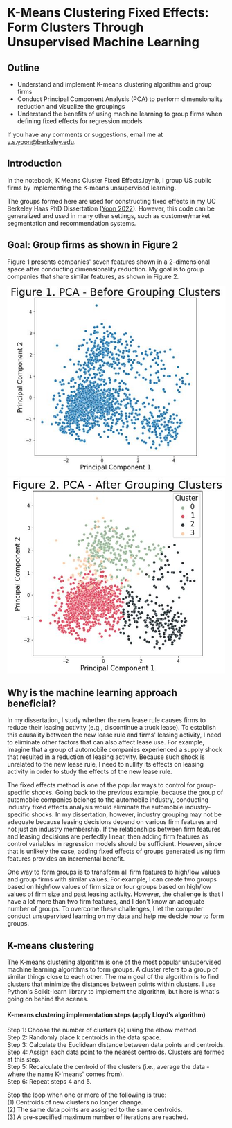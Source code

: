 # K-Means Clustering Fixed Effects: Form Clusters Through Unsupervised Machine Learning

## Outline
- Understand and implement K-means clustering algorithm and group firms
- Conduct Principal Component Analysis (PCA) to perform dimensionality reduction and visualize the groupings
- Understand the benefits of using machine learning to group firms when defining fixed effects for regression models

If you have any comments or suggestions, email me at y.s.yoon@berkeley.edu.

## Introduction
In the notebook, K Means Cluster Fixed Effects.ipynb, I group US public firms by implementing the K-means unsupervised learning. 

The groups formed here are used for constructing fixed effects in my UC Berkeley Haas PhD Dissertation (<a href="https://papers.ssrn.com/sol3/papers.cfm?abstract_id=3689446">Yoon 2022</a>). However, this code can be generalized and used in many other settings, such as customer/market segmentation and recommendation systems.

## Goal: Group firms as shown in Figure 2
Figure 1 presents companies' seven features shown in a 2-dimensional space after conducting dimensionality reduction. My goal is to group companies that share similar features, as shown in Figure 2.

![Before Grouping](https://github.com/youngdataspace/K-Means-Clustering-Fixed-Effects/blob/master/image_pca_before.JPG)
![After Grouping](https://github.com/youngdataspace/K-Means-Clustering-Fixed-Effects/blob/master/image_pca_after.JPG)

## Why is the machine learning approach beneficial?
In my dissertation, I study whether the new lease rule causes firms to reduce their leasing activity (e.g., discontinue a truck lease). To establish this causality between the new lease rule and firms' leasing activity, I need to eliminate other factors that can also affect lease use. For example, imagine that a group of automobile companies experienced a supply shock that resulted in a reduction of leasing activity. Because such shock is unrelated to the new lease rule, I need to nullify its effects on leasing activity in order to study the effects of the new lease rule.

The fixed effects method is one of the popular ways to control for group-specific shocks. Going back to the previous example, because the group of automobile companies belongs to the automobile industry, conducting industry fixed effects analysis would eliminate the automobile industry-specific shocks. In my dissertation, however, industry grouping may not be adequate because leasing decisions depend on various firm features and not just an industry membership. If the relationships between firm features and leasing decisions are perfectly linear, then adding firm features as control variables in regression models should be sufficient. However, since that is unlikely the case, adding fixed effects of groups generated using firm features provides an incremental benefit.

One way to form groups is to transform all firm features to high/low values and group firms with similar values. For example, I can create two groups based on high/low values of firm size or four groups based on high/low values of firm size and past leasing activity. However, the challenge is that I have a lot more than two firm features, and I don't know an adequate number of groups. To overcome these challenges, I let the computer conduct unsupervised learning on my data and help me decide how to form groups.

## K-means clustering
The K-means clustering algorithm is one of the most popular unsupervised machine learning algorithms to form groups. A cluster refers to a group of similar things close to each other. The main goal of the algorithm is to find clusters that minimize the distances between points within clusters. I use Python's Scikit-learn library to implement the algorithm, but here is what's going on behind the scenes. 

#### K-means clustering implementation steps (apply Lloyd’s algorithm)
Step 1: Choose the number of clusters (k) using the elbow method.<br>
Step 2: Randomly place k centroids in the data space.<br>
Step 3: Calculate the Euclidean distance between data points and centroids.<br>
Step 4: Assign each data point to the nearest centroids. Clusters are formed at this step.<br>
Step 5: Recalculate the centroid of the clusters (i.e., average the data - where the name K-'means' comes from).<br>
Step 6: Repeat steps 4 and 5.

Stop the loop when one or more of the following is true:<br>
(1) Centroids of new clusters no longer change.<br>
(2) The same data points are assigned to the same centroids.<br>
(3) A pre-specified maximum number of iterations are reached.
